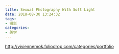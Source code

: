 ```yaml
---
title: Sexual Photography With Soft Light
date: 2018-08-30 13:24:32
tags:
- 摄影
categories: 
- 美学
---
```

http://viviennemok.foliodrop.com/categories/portfolio